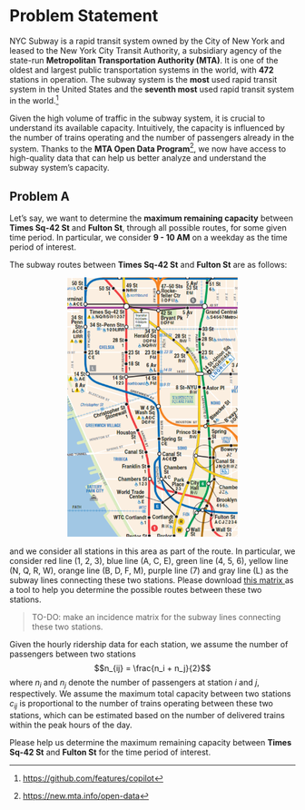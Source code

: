 # Problem Statement

NYC Subway is a rapid transit system owned by the City of New York and leased to the New York City Transit Authority, a subsidiary agency of the state-run **Metropolitan Transportation Authority (MTA)**. It is one of the oldest and largest public transportation systems in the world, with **472** stations in operation. The subway system is the **most** used rapid transit system in the United States and the **seventh most** used rapid transit system in the world.[^1]

Given the high volume of traffic in the subway system, it is crucial to understand its available capacity. Intuitively, the capacity is influenced by the number of trains operating and the number of passengers already in the system. Thanks to the **MTA Open Data Program**[^2], we now have access to high-quality data that can help us better analyze and understand the subway system’s capacity.

## Problem A

Let’s say, we want to determine the **maximum remaining capacity** between **Times Sq-42 St** and **Fulton St**, through all possible routes, for some given time period. In particular, we consider **9 - 10 AM** on a weekday as the time period of interest. 

The subway routes between **Times Sq-42 St** and **Fulton St** are as follows:
<p align="center">
  <img src="./TS42-Fulton.png" width=300 />
</p>
and we consider all stations in this area as part of the route. 
In particular, we consider red line (1, 2, 3), blue line (A, C, E), green line (4, 5, 6), yellow line (N, Q, R, W), orange line (B, D, F, M), purple line (7) and gray line (L) as the subway lines connecting these two stations. Please download <a href=""> this matrix </a>  as a tool to help you determine the possible routes between these two stations.

> TO-DO: make an incidence matrix for the subway lines connecting these two stations.

Given the hourly ridership data for each station, we assume the number of passengers between two stations 
$$n_{ij} = \frac{n_i + n_j}{2}$$
where $n_i$ and $n_j$ denote the number of passengers at station $i$ and $j$, respectively. We assume the maximum total capacity between two stations $c_{ij}$ is proportional to the number of trains operating between these two stations, which can be estimated based on the number of delivered trains within the peak hours of the day.

Please help us determine the maximum remaining capacity between **Times Sq-42 St** and **Fulton St** for the time period of interest.


[^1]: https://github.com/features/copilot
[^2]: https://new.mta.info/open-data
